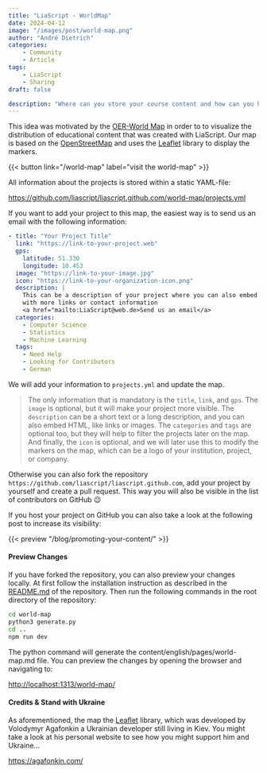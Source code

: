 ```yaml
---
title: "LiaScript - WorldMap"
date: 2024-04-12
image: "/images/post/world-map.png"
author: "André Dietrich"
categories:
    - Community
    - Article
tags:
    - LiaScript
    - Sharing
draft: false

description: "Where can you store your course content and how can you host it for free..."
---
```


This idea was motivated by the [OER-World Map](https://www.youtube.com/watch?v=VLcd41vLDGs) in order to to visualize the distribution of educational content that was created with LiaScript. Our map is based on the [OpenStreetMap](https://www.openstreetmap.org/#map=7/51.330/10.453) and uses the [Leaflet](https://leafletjs.com/) library to display the markers.

{{< button link="/world-map" label="visit the world-map" >}}

All information about the projects is stored within a static YAML-file:

https://github.com/liascript/liascript.github.com/world-map/projects.yml

If you want to add your project to this map, the easiest way is to send us an email with the following information:

``` yaml
- title: "Your Project Title"
  link: "https://link-to-your-project.web"
  gps:
    latitude: 51.330
    longitude: 10.453
  image: "https://link-to-your-image.jpg"
  icon: "https://link-to-your-organization-icon.png"
  description: |
    This can be a description of your project where you can also embed HTML,
    with more links or contact information
    <a href="mailto:LiaScript@web.de>Send us an email</a>
  categories:
    - Computer Science
    - Statistics
    - Machine Learning
  tags:
    - Need Help
    - Looking for Contributors
    - German  
```

We will add your information to `projects.yml` and update the map.

> The only information that is mandatory is the `title`, `link`, and `gps`. The `image` is optional, but it will make your project more visible. The `description` can be a short text or a long description, and you can also embed HTML, like links or images. The `categories` and `tags` are optional too, but they will help to filter the projects later on the map. And finally, the `icon` is optional, and we will later use this to modify the markers on the map, which can be a logo of your institution, project, or company.

Otherwise you can also fork the repository `https://github.com/liascript/liascript.github.com`, add your project by yourself and create a pull request. This way you will also be visible in the list of contributors on GitHub 😉

If you host your project on GitHub you can also take a look at the following post to increase its visibility:

{{< preview "/blog/promoting-your-content/" >}}

#### Preview Changes

If you have forked the repository, you can also preview your changes locally. At first follow the installation instruction as described in the [README.md](https://github.com/LiaScript/liascript.github.com/blob/master/README.md) of the repository.
Then run the following commands in the root directory of the repository:

``` bash
cd world-map
python3 generate.py
cd ..
npm run dev
```

The python command will generate the content/english/pages/world-map.md file. You can preview the changes by opening the browser and navigating to:

[http://localhost:1313/world-map/](http://localhost:1313/world-map/)

#### Credits & Stand with Ukraine

As aforementioned, the map the [Leaflet](https://leafletjs.com/) library, which was developed by Volodymyr Agafonkin a Ukrainian developer still living in Kiev. You might take a look at his personal website to see how you might support him and Ukraine...

https://agafonkin.com/

